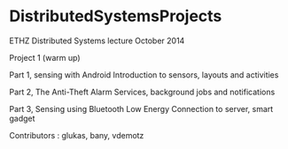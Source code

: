 DistributedSystemsProjects
==========================

ETHZ
Distributed Systems lecture
October 2014

Project 1 (warm up)

  Part 1, sensing with Android
    Introduction to sensors, layouts and activities
    
  Part 2, The Anti-Theft Alarm
    Services, background jobs and notifications
    
  Part 3, Sensing using Bluetooth Low Energy
    Connection to server, smart gadget
    
Contributors : glukas, bany, vdemotz
    
